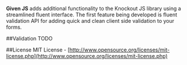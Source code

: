 **Given JS** adds additional functionality to the Knockout JS library using a streamlined fluent interface.  The first feature being developed is fluent validation API for adding quick and clean client side validation to your forms.  

##Validation
TODO

##License
MIT License - [http://www.opensource.org/licenses/mit-license.php](http://www.opensource.org/licenses/mit-license.php)
